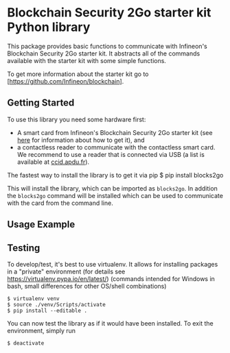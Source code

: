# Blockchain Security 2Go starter kit Python library

This package provides basic functions to communicate with Infineon's Blockchain Security 2Go 
starter kit. It abstracts all of the commands available with the starter kit with some simple 
functions. 

To get more information about the starter kit go to [https://github.com/Infineon/blockchain].

## Getting Started
To use this library you need some hardware first:
* A smart card from Infineon's Blockchain Security 2Go starter kit 
(see [here](https://www.infineon.com/blockchain) for information about how to get it), and
* a contactless reader to communicate with the contactless smart card. We recommend to use 
a reader that is connected via USB (a list is available at 
[ccid.apdu.fr](https://ccid.apdu.fr/select_readers/?features=contactless)). 

The fastest way to install the library is to get it via pip
    $ pip install blocks2go

This will install the library, which can be imported as `blocks2go`.
In addition the `blocks2go` command will be installed which can be used to communicate with 
the card from the command line.

## Usage Example
<!-- TODO -->

## Testing

To develop/test, it's best to use virtualenv. It allows for installing packages
in a "private" environment (for details see https://virtualenv.pypa.io/en/latest/)
(commands intended for Windows in bash, small differences for other OS/shell combinations)

    $ virtualenv venv
    $ source ./venv/Scripts/activate
    $ pip install --editable .

You can now test the library as if it would have been installed.
To exit the environment, simply run

    $ deactivate



<!--
To use from the IFX network just install the package via pip

    $ pip install git+https://bitbucket.vih.infineon.com/scm/~wallnean/python-blocks2go.git

This will install the library, which can be imported as `blocks2go`.
In addition the `bc2go` command will be installed which can be used to communicate
with the card from the command line.
To find out more, run

    $ bc2go --help
-->